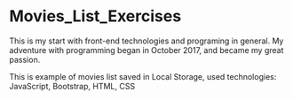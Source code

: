 # Movies_List_Exercises
This is my start with front-end technologies and programing in general. My adventure with programming began in October 2017, and became my great passion.

This is example of movies list saved in Local Storage, used technologies: JavaScript, Bootstrap, HTML, CSS
